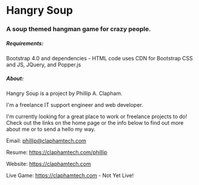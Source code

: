 # Hangry Soup
### A soup themed hangman game for crazy people.

##### Requirements:
Bootstrap 4.0 and dependencies - HTML code uses CDN for Bootstrap CSS and JS, JQuery, and Popper.js

##### About:
Hangry Soup is a project by Phillip A. Clapham.

I'm a freelance IT support engineer and web developer.

I'm currently looking for a great place to work or freelance projects to do! Check out the links on the home page or the info below to find out more about me or to send a hello my way.

Email: phillip@claphamtech.com

Resume: https://claphamtech.com/phillip

Website: https://claphamtech.com

Live Game: https://claphamtech.com - Not Yet Live!
